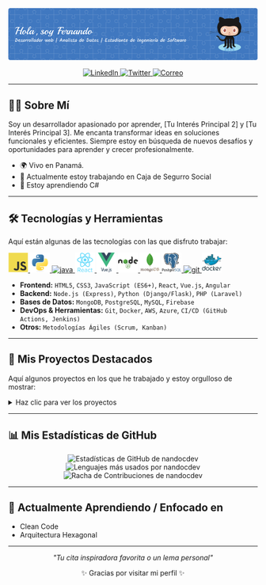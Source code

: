 <!-- Encabezado con HTML para centrar y dar un toque visual -->
<div align="center">
  <img src="https://github.com/nandocdev/nandocdev/blob/main/assets/github-header-image.png" alt="Banner Dinámico de GitHub - Saludo y Hora" width="800"/>
 
  <p>
    <a href="https://linkedin.com/in/fernando-castillo-vald%C3%A9s-38458aa1" target="_blank">
      <img src="https://img.shields.io/badge/LinkedIn-%230077B5.svg?&style=for-the-badge&logo=linkedin&logoColor=white" alt="LinkedIn"/>
    </a>
    <a href="https://x.com/nandocdev" target="_blank">
      <img src="https://img.shields.io/badge/Twitter-%231DA1F2.svg?&style=for-the-badge&logo=Twitter&logoColor=white" alt="Twitter"/>
    </a>
    <a href="mailto:nandocdev@gmail.com">
      <img src="https://img.shields.io/badge/Gmail-D14836?style=for-the-badge&logo=gmail&logoColor=white" alt="Correo"/>
    </a>
    <!-- Añade más si quieres -->
  </p>
</div>

---

## 👨‍💻 Sobre Mí

Soy un desarrollador apasionado por aprender, [Tu Interés Principal 2] y [Tu Interés Principal 3]. Me encanta transformar ideas en soluciones funcionales y eficientes. Siempre estoy en búsqueda de nuevos desafíos y oportunidades para aprender y crecer profesionalmente.

*   🌍 Vivo en Panamá.
*   🔭 Actualmente estoy trabajando en Caja de Segurro Social
*   🌱 Estoy aprendiendo C#

---

## 🛠️ Tecnologías y Herramientas

Aquí están algunas de las tecnologías con las que disfruto trabajar:

<p align="left">
  <!-- Lenguajes -->
  <a href="https://developer.mozilla.org/en-US/docs/Web/JavaScript" target="_blank" rel="noreferrer">
    <img src="https://raw.githubusercontent.com/devicons/devicon/master/icons/javascript/javascript-original.svg" alt="javascript" width="40" height="40"/>
  </a>
  <a href="https://www.python.org" target="_blank" rel="noreferrer">
    <img src="https://raw.githubusercontent.com/devicons/devicon/master/icons/python/python-original.svg" alt="python" width="40" height="40"/>
  </a>
  <a href="https://www.php.net" target="_blank" rel="noreferrer">
    <img src="https://cdn.jsdelivr.net/gh/devicons/devicon@latest/icons/php/php-original.svg" alt="java" width="40" height="40"/>
  </a>
  <!-- Frameworks / Bibliotecas Frontend -->
  <a href="https://reactjs.org/" target="_blank" rel="noreferrer">
    <img src="https://raw.githubusercontent.com/devicons/devicon/master/icons/react/react-original-wordmark.svg" alt="react" width="40" height="40"/>
  </a>
  <a href="https://vuejs.org/" target="_blank" rel="noreferrer">
    <img src="https://raw.githubusercontent.com/devicons/devicon/master/icons/vuejs/vuejs-original-wordmark.svg" alt="vuejs" width="40" height="40"/>
  </a>
  <!-- Frameworks / Bibliotecas Backend -->
  <a href="https://nodejs.org" target="_blank" rel="noreferrer">
    <img src="https://raw.githubusercontent.com/devicons/devicon/master/icons/nodejs/nodejs-original-wordmark.svg" alt="nodejs" width="40" height="40"/>
  </a>
  </a>
  <!-- Bases de Datos -->
  <a href="https://www.mongodb.com/" target="_blank" rel="noreferrer">
    <img src="https://raw.githubusercontent.com/devicons/devicon/master/icons/mongodb/mongodb-original-wordmark.svg" alt="mongodb" width="40" height="40"/>
  </a>
  <a href="https://www.postgresql.org" target="_blank" rel="noreferrer">
    <img src="https://raw.githubusercontent.com/devicons/devicon/master/icons/postgresql/postgresql-original-wordmark.svg" alt="postgresql" width="40" height="40"/>
  </a>
  <!-- Herramientas -->
  <a href="https://git-scm.com/" target="_blank" rel="noreferrer">
    <img src="https://www.vectorlogo.zone/logos/git-scm/git-scm-icon.svg" alt="git" width="40" height="40"/>
  </a>
  <a href="https://www.docker.com/" target="_blank" rel="noreferrer">
    <img src="https://raw.githubusercontent.com/devicons/devicon/master/icons/docker/docker-original-wordmark.svg" alt="docker" width="40" height="40"/>
  </a>
  <!-- Añade más según tus habilidades -->
</p>

*   **Frontend:** `HTML5`, `CSS3`, `JavaScript (ES6+)`, `React`, `Vue.js`, `Angular`
*   **Backend:** `Node.js (Express)`, `Python (Django/Flask)`, `PHP (Laravel)`
*   **Bases de Datos:** `MongoDB`, `PostgreSQL`, `MySQL`, `Firebase`
*   **DevOps & Herramientas:** `Git`, `Docker`,  `AWS`, `Azure`, `CI/CD (GitHub Actions, Jenkins)`
*   **Otros:** `Metodologías Ágiles (Scrum, Kanban)`

---

## 🚀 Mis Proyectos Destacados

Aquí algunos proyectos en los que he trabajado y estoy orgulloso de mostrar:

<details>
  <summary>Haz clic para ver los proyectos</summary>
  
  <!-- Proyecto 1 -->
  <div style="display: flex; align-items: flex-start; margin-bottom: 20px;">
    <img src="[URL_A_UNA_IMAGEN_O_GIF_DE_TU_PROYECTO_1]" alt="Nombre Proyecto 1" width="150" style="margin-right: 20px; border-radius: 8px;">
    <div>
      <h3><a href="[LINK_A_TU_PROYECTO_1_EN_GITHUB_O_DEMO]">Nombre Proyecto 1</a></h3>
      <p>Breve descripción del proyecto 1. Destaca su objetivo principal y las tecnologías clave utilizadas.</p>
      <p><em>Tecnologías: <code>React</code>, <code>Node.js</code>, <code>MongoDB</code></em></p>
    </div>
  </div>

  <!-- Proyecto 2 -->
  <div style="display: flex; align-items: flex-start; margin-bottom: 20px;">
    <img src="[URL_A_UNA_IMAGEN_O_GIF_DE_TU_PROYECTO_2]" alt="Nombre Proyecto 2" width="150" style="margin-right: 20px; border-radius: 8px;">
    <div>
      <h3><a href="[LINK_A_TU_PROYECTO_2_EN_GITHUB_O_DEMO]">Nombre Proyecto 2</a></h3>
      <p>Breve descripción del proyecto 2. ¿Qué problema resuelve? ¿Qué aprendiste haciéndolo?</p>
      <p><em>Tecnologías: <code>Python</code>, <code>Flask</code>, <code>PostgreSQL</code></em></p>
    </div>
  </div>
  
  <!-- Puedes añadir más proyectos siguiendo el mismo formato -->
  
  <p align="right"><a href="https://github.com/nandocdev?tab=repositories">Ver todos mis repositorios...</a></p>
</details>

---

## 📊 Mis Estadísticas de GitHub

<p align="center">
  <img src="https://github-readme-stats.vercel.app/api?username=nandocdev&show_icons=true&theme=radical&hide_border=true&count_private=true" alt="Estadísticas de GitHub de nandocdev" />
  <br/>
  <img src="https://github-readme-stats.vercel.app/api/top-langs/?username=nandocdev&layout=compact&theme=radical&hide_border=true&langs_count=8" alt="Lenguajes más usados por nandocdev" />
  <br/>
  <img src="https://github-readme-streak-stats.herokuapp.com/?user=nandocdev&theme=radical&hide_border=true" alt="Racha de Contribuciones de nandocdev" />
</p>

<!-- Opcional: GitHub Activity Graph -->
<!-- <p align="center">
  <img src="https://activity-graph.herokuapp.com/graph?username=nandocdev&theme=react-dark&hide_border=true&area=true" alt="Gráfico de Actividad de GitHub" />
</p> -->

---

## 🌱 Actualmente Aprendiendo / Enfocado en

*   Clean Code
*   Arquitectura Hexagonal

---

<!--
## 📫 Contáctame

¡Siempre estoy abierto a conectar y colaborar! No dudes en contactarme: 
*   **LinkedIn:** [tu-usuario-linkedin](https://linkedin.com/in/[tu-usuario-linkedin])
*   **Email:** [tu-email@example.com](mailto:tu-email@example.com)
*   **Twitter:** [@tu-usuario-twitter](https://twitter.com/[tu-usuario-twitter]) (si lo usas profesionalmente)
*   **Portafolio Web:** [tu-sitio-web.com](https://tu-sitio-web.com) (si tienes uno) -->

<div align="center">
  <p><em>"Tu cita inspiradora favorita o un lema personal"</em></p>
  <p>✨ Gracias por visitar mi perfil ✨</p>
</div>
